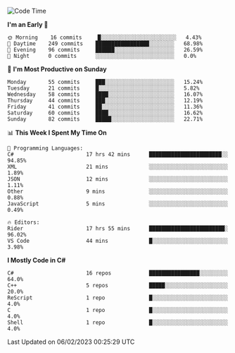 <!--START_SECTION:waka-->
![Code Time](http://img.shields.io/badge/Code%20Time-913%20hrs%2015%20mins-blue)

**I'm an Early 🐤** 

```text
🌞 Morning    16 commits     █░░░░░░░░░░░░░░░░░░░░░░░░   4.43% 
🌆 Daytime    249 commits    █████████████████░░░░░░░░   68.98% 
🌃 Evening    96 commits     ██████░░░░░░░░░░░░░░░░░░░   26.59% 
🌙 Night      0 commits      ░░░░░░░░░░░░░░░░░░░░░░░░░   0.0%

```
📅 **I'm Most Productive on Sunday** 

```text
Monday       55 commits     ███░░░░░░░░░░░░░░░░░░░░░░   15.24% 
Tuesday      21 commits     █░░░░░░░░░░░░░░░░░░░░░░░░   5.82% 
Wednesday    58 commits     ████░░░░░░░░░░░░░░░░░░░░░   16.07% 
Thursday     44 commits     ███░░░░░░░░░░░░░░░░░░░░░░   12.19% 
Friday       41 commits     ██░░░░░░░░░░░░░░░░░░░░░░░   11.36% 
Saturday     60 commits     ████░░░░░░░░░░░░░░░░░░░░░   16.62% 
Sunday       82 commits     █████░░░░░░░░░░░░░░░░░░░░   22.71%

```


📊 **This Week I Spent My Time On** 

```text
💬 Programming Languages: 
C#                       17 hrs 42 mins      ███████████████████████░░   94.85% 
XML                      21 mins             ░░░░░░░░░░░░░░░░░░░░░░░░░   1.89% 
JSON                     12 mins             ░░░░░░░░░░░░░░░░░░░░░░░░░   1.11% 
Other                    9 mins              ░░░░░░░░░░░░░░░░░░░░░░░░░   0.88% 
JavaScript               5 mins              ░░░░░░░░░░░░░░░░░░░░░░░░░   0.49%

🔥 Editors: 
Rider                    17 hrs 55 mins      ████████████████████████░   96.02% 
VS Code                  44 mins             █░░░░░░░░░░░░░░░░░░░░░░░░   3.98%

```

**I Mostly Code in C#** 

```text
C#                       16 repos            ████████████████░░░░░░░░░   64.0% 
C++                      5 repos             █████░░░░░░░░░░░░░░░░░░░░   20.0% 
ReScript                 1 repo              █░░░░░░░░░░░░░░░░░░░░░░░░   4.0% 
C                        1 repo              █░░░░░░░░░░░░░░░░░░░░░░░░   4.0% 
Shell                    1 repo              █░░░░░░░░░░░░░░░░░░░░░░░░   4.0%

```



 Last Updated on 06/02/2023 00:25:29 UTC
<!--END_SECTION:waka-->
